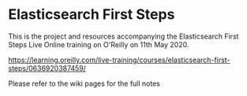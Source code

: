 # Elasticsearch First Steps

This is the project and resources accompanying the Elasticsearch First Steps Live Online training on O'Reilly on 11th May 2020.

https://learning.oreilly.com/live-training/courses/elasticsearch-first-steps/0636920387459/

Please refer to the wiki pages for the full notes
